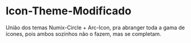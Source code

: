 # Icon-Theme-Modificado
União dos temas Numix-Circle + Arc-Icon, pra abranger toda a gama de ícones, pois ambos sozinhos não o fazem, mas se completam.
